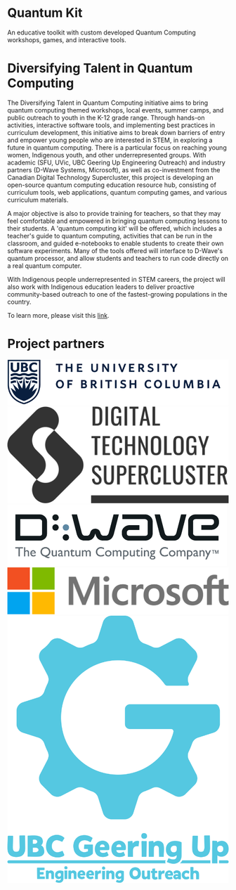 # Quantum Kit
An educative toolkit with custom developed Quantum Computing workshops, games, and interactive tools.

# Diversifying Talent in Quantum Computing

The Diversifying Talent in Quantum Computing initiative aims to bring quantum computing themed workshops, local events, summer camps, and public outreach to youth in the K-12 grade range. Through hands-on activities, interactive software tools, and implementing best practices in curriculum development, this initiative aims to break down barriers of entry and empower young people who are interested in STEM, in exploring a future in quantum computing. There is a particular focus on reaching young women, Indigenous youth, and other underrepresented groups. With academic (SFU, UVic, UBC Geering Up Engineering Outreach) and industry partners (D-Wave Systems, Microsoft), as well as co-investment from the Canadian Digital Technology Supercluster, this project is developing an open-source quantum computing education resource hub, consisting of curriculum tools, web applications, quantum computing games, and various curriculum materials.

A major objective is also to provide training for teachers, so that they may feel comfortable and empowered in bringing quantum computing lessons to their students. A 'quantum computing kit' will be offered, which includes a teacher's guide to quantum computing, activities that can be run in the classroom, and guided e-notebooks to enable students to create their own software experiments. Many of the tools offered will interface to D-Wave's quantum processor, and allow students and teachers to run code directly on a real quantum computer.

With Indigenous people underrepresented in STEM careers, the project will also work with Indigenous education leaders to deliver proactive community-based outreach to one of the fastest-growing populations in the country.

To learn more, please visit this [link](https://quantumcomputing.ubc.ca/education/k-12-education).

# Project partners

![](UBC.png)
![](DTS_Dark_00.png)
![](DWave.png)
![](msft.jpg)
![](GUIconBlue.png)

